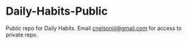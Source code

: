 # Daily-Habits-Public
Public repo for Daily Habits. Email cnelsoniii@gmail.com for access to private repo.
